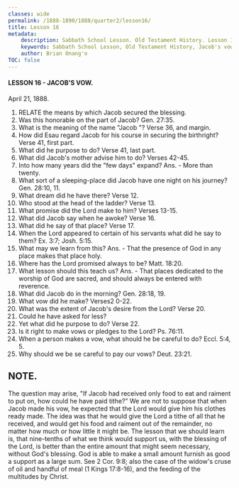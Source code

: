 ```yaml
---
classes: wide
permalink: /1888-1890/1888/quarter2/lesson16/
title: Lesson 16
metadata:
    description: Sabbath School Lesson. Old Testament History. Lesson 16. April 21, 1888. Jacob's vow.
    keywords: Sabbath School Lesson, Old Testament History, Jacob's vow, Lesson 16. April 21, 1888.
    author: Brian Onang'o
TOC: false
---
```


#### LESSON 16 - JACOB'S VOW.

April 21, 1888.

1. RELATE the means by which Jacob secured the blessing.
2. Was this honorable on the part of Jacob? Gen. 27:35.
3. What is the meaning of the name "Jacob "? Verse 36, and margin.
4. How did Esau regard Jacob for his course in securing the birthright? Verse 41, first part.
5. What did he purpose to do? Verse 41, last part.
6. What did Jacob's mother advise him to do? Verses 42-45.
7. Into how many years did the "few days" expand? Ans. - More than twenty.
8. What sort of a sleeping-place did Jacob have one night on his journey? Gen. 28:10, 11.
9. What dream did he have there? Verse 12.
10. Who stood at the head of the ladder? Verse 13.
11. What promise did the Lord make to him? Verses 13-15.
12. What did Jacob say when he awoke? Verse 16.
13. What did he say of that place? Verse 17.
14. When the Lord appeared to certain of his servants what did he say to them? Ex. 3:7; Josh. 5:15.
15. What may we learn from this? Ans. - That the presence of God in any place makes that place holy.
16. Where has the Lord promised always to be? Matt. 18:20.
17. What lesson should this teach us? Ans. - That places dedicated to the worship of God are sacred, and should always be entered with reverence.
18. What did Jacob do in the morning? Gen. 28:18, 19.
19. What vow did he make? Verses2 0-22.
20. What was the extent of Jacob's desire from the Lord? Verse 20.
21. Could he have asked for less?
22. Yet what did he purpose to do? Verse 22.
23. Is it right to make vows or pledges to the Lord? Ps. 76:11.
24. When a person makes a vow, what should he be careful to do? Eccl. 5:4, 5.
25. Why should we be se careful to pay our vows? Deut. 23:21.

## NOTE.

The question may arise, "If Jacob had received only food to eat and raiment to put on, how could he have paid tithe?" We are not to suppose that when Jacob made his vow, he expected that the Lord would give him his clothes ready made. The idea was that he would give the Lord a tithe of all that he received, and would get his food and raiment out of the remainder, no matter how much or how little it might be. The lesson that we should learn is, that nine-tenths of what we think would support us, with the blessing of the Lord, is better than the entire amount that might seem necessary, without God's blessing. God is able to make a small amount furnish as good a support as a large sum. See 2 Cor. 9:8; also the case of the widow's cruse of oil and handful of meal (1 Kings 17:8-16), and the feeding of the multitudes by Christ.
